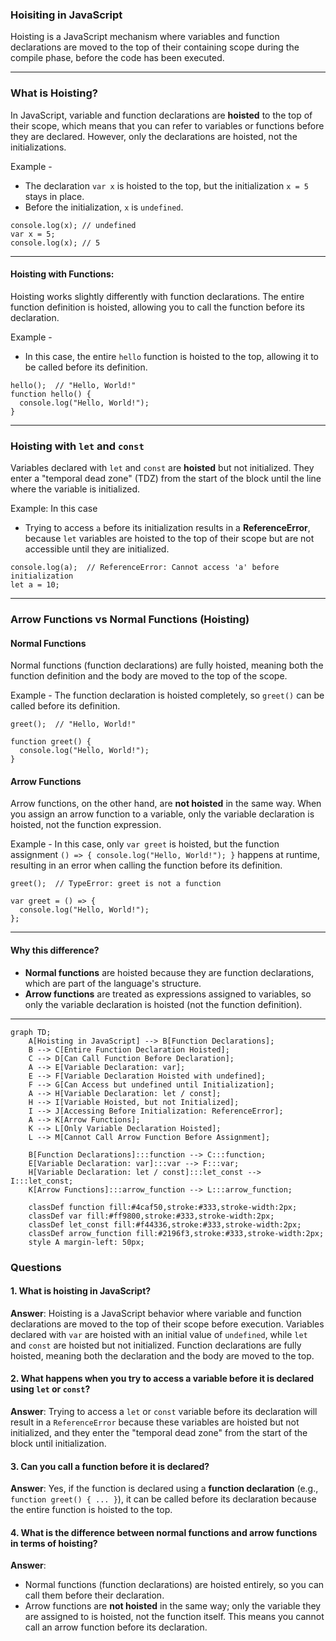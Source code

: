 ### **Hoisiting in JavaScript**

Hoisting is a JavaScript mechanism where variables and function declarations are moved to the top of their containing scope during the compile phase, before the code has been executed.

---
### **What is Hoisting?**

In JavaScript, variable and function declarations are **hoisted** to the top of their scope, which means that you can refer to variables or functions before they are declared. However, only the declarations are hoisted, not the initializations.

Example - 
- The declaration `var x` is hoisted to the top, but the initialization `x = 5` stays in place.
- Before the initialization, `x` is `undefined`.

```
console.log(x); // undefined 
var x = 5; 
console.log(x); // 5
```
---
#### Hoisting with Functions:

Hoisting works slightly differently with function declarations. The entire function definition is hoisted, allowing you to call the function before its declaration.

Example - 
- In this case, the entire `hello` function is hoisted to the top, allowing it to be called before its definition.
```
hello();  // "Hello, World!"
function hello() {
  console.log("Hello, World!");
}
```
---

### **Hoisting with `let` and `const`**

Variables declared with `let` and `const` are **hoisted** but not initialized. They enter a "temporal dead zone" (TDZ) from the start of the block until the line where the variable is initialized.

Example: In this case 
- Trying to access `a` before its initialization results in a **ReferenceError**, because `let` variables are hoisted to the top of their scope but are not accessible until they are initialized.
```
console.log(a);  // ReferenceError: Cannot access 'a' before initialization
let a = 10;
```

---
### **Arrow Functions vs Normal Functions (Hoisting)**

#### **Normal Functions**

Normal functions (function declarations) are fully hoisted, meaning both the function definition and the body are moved to the top of the scope.

Example - The function declaration is hoisted completely, so `greet()` can be called before its definition.
```
greet();  // "Hello, World!"

function greet() {
  console.log("Hello, World!");
}
```

#### **Arrow Functions**

Arrow functions, on the other hand, are **not hoisted** in the same way. When you assign an arrow function to a variable, only the variable declaration is hoisted, not the function expression.

Example - In this case, only `var greet` is hoisted, but the function assignment `() => { console.log("Hello, World!"); }` happens at runtime, resulting in an error when calling the function before its definition.
```
greet();  // TypeError: greet is not a function

var greet = () => {
  console.log("Hello, World!");
};
```
---

#### Why this difference?

- **Normal functions** are hoisted because they are function declarations, which are part of the language's structure.
- **Arrow functions** are treated as expressions assigned to variables, so only the variable declaration is hoisted (not the function definition).
---
```mermaid
graph TD;
    A[Hoisting in JavaScript] --> B[Function Declarations];
    B --> C[Entire Function Declaration Hoisted];
    C --> D[Can Call Function Before Declaration];
    A --> E[Variable Declaration: var];
    E --> F[Variable Declaration Hoisted with undefined];
    F --> G[Can Access but undefined until Initialization];
    A --> H[Variable Declaration: let / const];
    H --> I[Variable Hoisted, but not Initialized];
    I --> J[Accessing Before Initialization: ReferenceError];
    A --> K[Arrow Functions];
    K --> L[Only Variable Declaration Hoisted];
    L --> M[Cannot Call Arrow Function Before Assignment];
    
    B[Function Declarations]:::function --> C:::function;
    E[Variable Declaration: var]:::var --> F:::var;
    H[Variable Declaration: let / const]:::let_const --> I:::let_const;
    K[Arrow Functions]:::arrow_function --> L:::arrow_function;

    classDef function fill:#4caf50,stroke:#333,stroke-width:2px;
    classDef var fill:#ff9800,stroke:#333,stroke-width:2px;
    classDef let_const fill:#f44336,stroke:#333,stroke-width:2px;
    classDef arrow_function fill:#2196f3,stroke:#333,stroke-width:2px;
    style A margin-left: 50px;

```


### **Questions**

#### **1. What is hoisting in JavaScript?**

**Answer**: Hoisting is a JavaScript behavior where variable and function declarations are moved to the top of their scope before execution. Variables declared with `var` are hoisted with an initial value of `undefined`, while `let` and `const` are hoisted but not initialized. Function declarations are fully hoisted, meaning both the declaration and the body are moved to the top.

#### **2. What happens when you try to access a variable before it is declared using `let` or `const`?**

**Answer**: Trying to access a `let` or `const` variable before its declaration will result in a `ReferenceError` because these variables are hoisted but not initialized, and they enter the "temporal dead zone" from the start of the block until initialization.

#### **3. Can you call a function before it is declared?**

**Answer**: Yes, if the function is declared using a **function declaration** (e.g., `function greet() { ... }`), it can be called before its declaration because the entire function is hoisted to the top.

#### **4. What is the difference between normal functions and arrow functions in terms of hoisting?**

**Answer**:

- Normal functions (function declarations) are hoisted entirely, so you can call them before their declaration.
- Arrow functions are **not hoisted** in the same way; only the variable they are assigned to is hoisted, not the function itself. This means you cannot call an arrow function before its declaration.